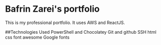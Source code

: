 # Bafrin Zarei's portfolio
This is my professional portfolio. It uses AWS and ReactJS.

##Technologies Used
PowerShell and Chocolatey
Git and github
SSH
html
css
font awesome
Google fonts
